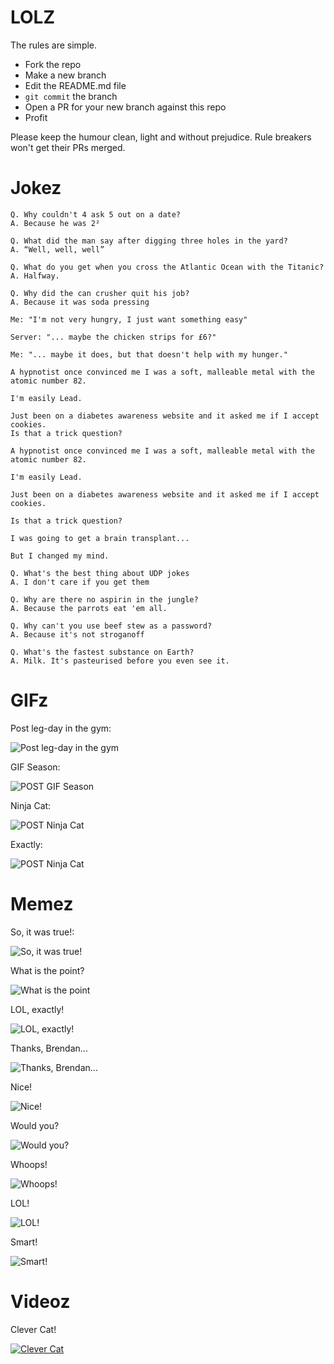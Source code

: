# LOLZ

The rules are simple.

- Fork the repo
- Make a new branch
- Edit the README.md file
- `git commit` the branch
- Open a PR for your new branch against this repo
- Profit

Please keep the humour clean, light and without prejudice. Rule breakers won't get their PRs merged.

# Jokez

```
Q. Why couldn't 4 ask 5 out on a date?
A. Because he was 2²
```

```
Q. What did the man say after digging three holes in the yard?
A. “Well, well, well”
```

```
Q. What do you get when you cross the Atlantic Ocean with the Titanic?
A. Halfway.
```

```
Q. Why did the can crusher quit his job?
A. Because it was soda pressing
```

```
Me: "I'm not very hungry, I just want something easy"

Server: "... maybe the chicken strips for £6?"

Me: "... maybe it does, but that doesn't help with my hunger."
```

```
A hypnotist once convinced me I was a soft, malleable metal with the atomic number 82.

I'm easily Lead.
```

```
Just been on a diabetes awareness website and it asked me if I accept cookies.
Is that a trick question?
```

```
A hypnotist once convinced me I was a soft, malleable metal with the atomic number 82.

I'm easily Lead.
```

```
Just been on a diabetes awareness website and it asked me if I accept cookies.

Is that a trick question?
```

```
I was going to get a brain transplant...

But I changed my mind.
```

```
Q. What's the best thing about UDP jokes
A. I don't care if you get them
```

```
Q. Why are there no aspirin in the jungle?
A. Because the parrots eat 'em all.
```

```
Q. Why can't you use beef stew as a password?
A. Because it's not stroganoff
```

```
Q. What's the fastest substance on Earth?
A. Milk. It's pasteurised before you even see it.
```
# GIFz

Post leg-day in the gym:

![Post leg-day in the gym](gifz/cats.gif)

GIF Season:

![POST GIF Season](gifz/gif-season.gif)

Ninja Cat:

![POST Ninja Cat](gifz/cat-backflip.gif)

Exactly:

![POST Ninja Cat](gifz/Fixing_bugs_in_production.gif)

# Memez

So, it was true!:

![So, it was true!](memes/nigerian-billions.jpg)

What is the point?

![What is the point](memes/pointless-code.jpg)

LOL, exactly!

![LOL, exactly!](memes/it-vs-user.jpg)

Thanks, Brendan...

![Thanks, Brendan...](memes/thanks-brendan.jpg)

Nice!

![Nice!](memes/paperclips.jpg)

Would you?

![Would you?](memes/baby-names.jpg)

Whoops!

![Whoops!](memes/accidental-resignation.jpg)

LOL!

![LOL!](memes/bread.jpg)

Smart!

![Smart!](memes/space-saving.jpg)

# Videoz

Clever Cat!

[![Clever Cat](https://i.ytimg.com/vi/OKsyMxUX7R0/hqdefault.jpg)](https://www.youtube.com/watch?v=OKsyMxUX7R0)
